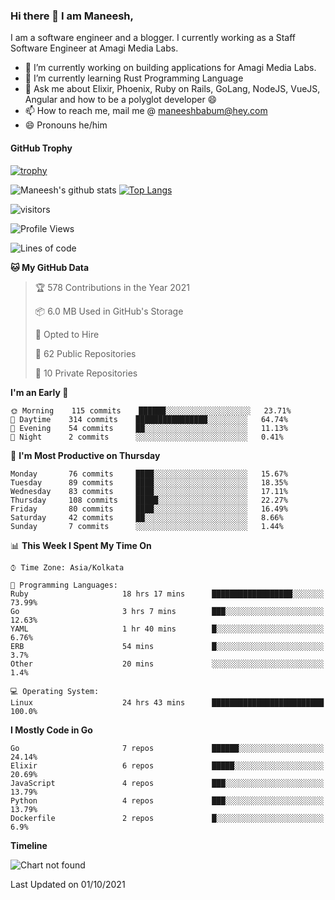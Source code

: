 ### Hi there 👋 I am Maneesh,

I am a software engineer and a blogger. I currently working as a Staff Software Engineer at Amagi Media Labs.


- 🔭 I’m currently working on building applications for Amagi Media Labs.
- 🌱 I’m currently learning Rust Programming Language
- 💬 Ask me about Elixir, Phoenix, Ruby on Rails, GoLang, NodeJS, VueJS, Angular and how to be a polyglot developer 😄
- 📫 How to reach me, mail me @ maneeshbabum@hey.com
- 😄 Pronouns he/him

#### GitHub Trophy
[![trophy](https://github-profile-trophy.vercel.app/?username=mbm-c)](https://github.com/ryo-ma/github-profile-trophy)

![Maneesh's github stats](https://github-readme-stats.vercel.app/api?username=mbm-c&show_icons=true)
[![Top Langs](https://github-readme-stats.vercel.app/api/top-langs/?username=mbm-c)](https://github.com/anuraghazra/github-readme-stats)


![visitors](https://visitor-badge.glitch.me/badge?page_id=maneeshbabu.maneeshbabu)

<!--START_SECTION:waka-->
![Profile Views](http://img.shields.io/badge/Profile%20Views-77-blue)

![Lines of code](https://img.shields.io/badge/From%20Hello%20World%20I%27ve%20Written-288082%20lines%20of%20code-blue)

**🐱 My GitHub Data** 

> 🏆 578 Contributions in the Year 2021
 > 
> 📦 6.0 MB Used in GitHub's Storage 
 > 
> 💼 Opted to Hire
 > 
> 📜 62 Public Repositories 
 > 
> 🔑 10 Private Repositories  
 > 
**I'm an Early 🐤** 

```text
🌞 Morning    115 commits    ██████░░░░░░░░░░░░░░░░░░░   23.71% 
🌆 Daytime    314 commits    ████████████████░░░░░░░░░   64.74% 
🌃 Evening    54 commits     ██░░░░░░░░░░░░░░░░░░░░░░░   11.13% 
🌙 Night      2 commits      ░░░░░░░░░░░░░░░░░░░░░░░░░   0.41%

```
📅 **I'm Most Productive on Thursday** 

```text
Monday       76 commits     ████░░░░░░░░░░░░░░░░░░░░░   15.67% 
Tuesday      89 commits     ████░░░░░░░░░░░░░░░░░░░░░   18.35% 
Wednesday    83 commits     ████░░░░░░░░░░░░░░░░░░░░░   17.11% 
Thursday     108 commits    █████░░░░░░░░░░░░░░░░░░░░   22.27% 
Friday       80 commits     ████░░░░░░░░░░░░░░░░░░░░░   16.49% 
Saturday     42 commits     ██░░░░░░░░░░░░░░░░░░░░░░░   8.66% 
Sunday       7 commits      ░░░░░░░░░░░░░░░░░░░░░░░░░   1.44%

```


📊 **This Week I Spent My Time On** 

```text
⌚︎ Time Zone: Asia/Kolkata

💬 Programming Languages: 
Ruby                     18 hrs 17 mins      ██████████████████░░░░░░░   73.99% 
Go                       3 hrs 7 mins        ███░░░░░░░░░░░░░░░░░░░░░░   12.63% 
YAML                     1 hr 40 mins        █░░░░░░░░░░░░░░░░░░░░░░░░   6.76% 
ERB                      54 mins             █░░░░░░░░░░░░░░░░░░░░░░░░   3.7% 
Other                    20 mins             ░░░░░░░░░░░░░░░░░░░░░░░░░   1.4%

💻 Operating System: 
Linux                    24 hrs 43 mins      █████████████████████████   100.0%

```

**I Mostly Code in Go** 

```text
Go                       7 repos             ██████░░░░░░░░░░░░░░░░░░░   24.14% 
Elixir                   6 repos             █████░░░░░░░░░░░░░░░░░░░░   20.69% 
JavaScript               4 repos             ███░░░░░░░░░░░░░░░░░░░░░░   13.79% 
Python                   4 repos             ███░░░░░░░░░░░░░░░░░░░░░░   13.79% 
Dockerfile               2 repos             █░░░░░░░░░░░░░░░░░░░░░░░░   6.9%

```


**Timeline**

![Chart not found](https://raw.githubusercontent.com/mbm-c/mbm-c/master/charts/bar_graph.png) 


 Last Updated on 01/10/2021
<!--END_SECTION:waka-->

<!--
**maneeshbabu/maneeshbabu** is a ✨ _special_ ✨ repository because its `README.md` (this file) appears on your GitHub profile.

Here are some ideas to get you started:

- 🔭 I’m currently working on ...
- 🌱 I’m currently learning ...
- 👯 I’m looking to collaborate on ...
- 🤔 I’m looking for help with ...
- 💬 Ask me about ...
- 📫 How to reach me: ...
- 😄 Pronouns: ...
- ⚡ Fun fact: ...
-->

